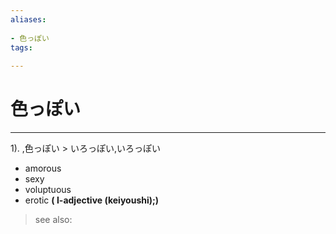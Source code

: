 ```yaml
---
aliases:
    
- 色っぽい
tags:
    
---
```


# 色っぽい
---
1).
,色っぽい > いろっぽい,いろっぽい

- amorous
- sexy
- voluptuous
- erotic
**( I-adjective (keiyoushi);)**
> see also: 
            